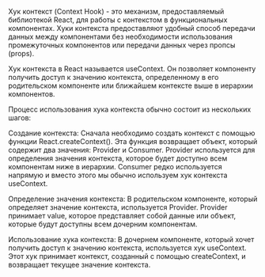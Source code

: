 Хук контекст (Context Hook) - это механизм, предоставляемый библиотекой React, для работы с контекстом в функциональных компонентах. Хуки контекста предоставляют удобный способ передачи данных между компонентами без необходимости использования промежуточных компонентов или передачи данных через пропсы (props).

Хук контекста в React называется useContext. Он позволяет компоненту получить доступ к значению контекста, определенному в его родительском компоненте или ближайшем контексте выше в иерархии компонентов.

Процесс использования хука контекста обычно состоит из нескольких шагов:

Создание контекста: Сначала необходимо создать контекст с помощью функции React.createContext(). Эта функция возвращает объект, который содержит два значения: Provider и Consumer. Provider используется для определения значения контекста, которое будет доступно всем компонентам ниже в иерархии. Consumer редко используется напрямую и вместо этого мы обычно используем хук контекста useContext.

Определение значения контекста: В родительском компоненте, который определяет значение контекста, используется Provider. Provider принимает value, которое представляет собой данные или объект, которые будут доступны всем дочерним компонентам.

Использование хука контекста: В дочернем компоненте, который хочет получить доступ к значению контекста, используется хук useContext. Этот хук принимает контекст, созданный с помощью createContext, и возвращает текущее значение контекста.